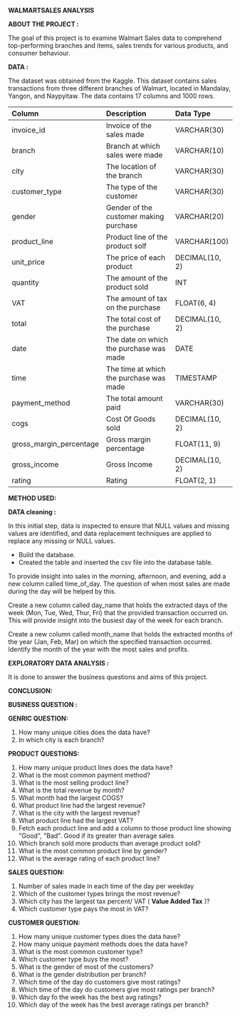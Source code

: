 **WALMARTSALES ANALYSIS**

**ABOUT THE PROJECT :**

The goal of this project is to examine Walmart Sales data to comprehend top-performing branches and items, sales trends for various products, and consumer behaviour.

**DATA :**

The dataset was obtained from the Kaggle. This dataset contains sales transactions from three different branches of Walmart, located in Mandalay, Yangon, and Naypyitaw. The data contains 17 columns and 1000 rows.

| Column                  | Description                             | Data Type      |
| :---------------------- | :-------------------------------------- | :------------- |
| invoice_id              | Invoice of the sales made               | VARCHAR(30)    |
| branch                  | Branch at which sales were made         | VARCHAR(10)    |
| city                    | The location of the branch              | VARCHAR(30)    |
| customer_type           | The type of the customer                | VARCHAR(30)    |
| gender                  | Gender of the customer making purchase  | VARCHAR(20)    |
| product_line            | Product line of the product solf        | VARCHAR(100)   |
| unit_price              | The price of each product               | DECIMAL(10, 2) |
| quantity                | The amount of the product sold          | INT            |
| VAT                 | The amount of tax on the purchase           | FLOAT(6, 4)    |
| total                   | The total cost of the purchase          | DECIMAL(10, 2) |
| date                    | The date on which the purchase was made | DATE           |
| time                    | The time at which the purchase was made | TIMESTAMP      |
| payment_method          | The total amount paid                   | VARCHAR(30)    |
| cogs                    | Cost Of Goods sold                      | DECIMAL(10, 2) |
| gross_margin_percentage | Gross margin percentage                 | FLOAT(11, 9)   |
| gross_income            | Gross Income                            | DECIMAL(10, 2) |
| rating                  | Rating                                  | FLOAT(2, 1)    |



**METHOD USED:**

**DATA cleaning :**

In this initial step, data is inspected to ensure that NULL values and missing values are identified, and data replacement techniques are applied to replace any missing or NULL values.

- Build the database.
- Created the table and inserted the csv file into the database table.

To provide insight into sales in the morning, afternoon, and evening, add a new column called time\_of\_day. The question of when most sales are made during the day will be helped by this.

Create a new column called day\_name that holds the extracted days of the week (Mon, Tue, Wed, Thur, Fri) that the provided transaction occurred on. This will provide insight into the busiest day of the week for each branch.

Create a new column called month\_name that holds the extracted months of the year (Jan, Feb, Mar) on which the specified transaction occurred. Identify the month of the year with the most sales and profits.

**EXPLORATORY DATA ANALYSIS :**

It is done to answer the business questions and aims of this project.

**CONCLUSION:**

**BUSINESS QUESTION :**

**GENRIC QUESTION:**

1. How many unique cities does the data have?
2. In which city is each branch?

**PRODUCT QUESTIONS:**

1. How many unique product lines does the data have?
2. What is the most common payment method?
3. What is the most selling product line?
4. What is the total revenue by month?
5. What month had the largest COGS?
6. What product line had the largest revenue?
7. What is the city with the largest revenue?
8. What product line had the largest VAT?
9. Fetch each product line and add a column to those product line showing "Good", "Bad". Good if its greater than average sales
10. Which branch sold more products than average product sold?
11. What is the most common product line by gender?
12. What is the average rating of each product line?

**SALES QUESTION:**

1. Number of sales made in each time of the day per weekday
2. Which of the customer types brings the most revenue?
3. Which city has the largest tax percent/ VAT ( **Value Added Tax** )?
4. Which customer type pays the most in VAT?

**CUSTOMER QUESTION:**

1. How many unique customer types does the data have?
2. How many unique payment methods does the data have?
3. What is the most common customer type?
4. Which customer type buys the most?
5. What is the gender of most of the customers?
6. What is the gender distribution per branch?
7. Which time of the day do customers give most ratings?
8. Which time of the day do customers give most ratings per branch?
9. Which day fo the week has the best avg ratings?
10. Which day of the week has the best average ratings per branch?
